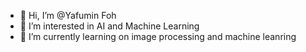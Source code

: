 - 👋 Hi, I’m @Yafumin Foh
- 👀 I’m interested in AI and Machine Learning
- 🌱 I’m currently learning on image processing and machine leanring
<!--- 💞️ I’m looking to collaborate on ...
- 📫 How to reach me ...
-->
<!---
Payhemfoh/Payhemfoh is a ✨ special ✨ repository because its `README.md` (this file) appears on your GitHub profile.
You can click the Preview link to take a look at your changes.
--->
